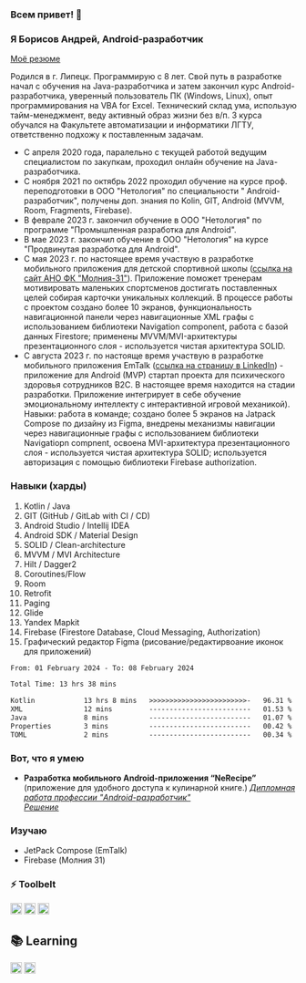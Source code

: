 ### Всем привет! 👋

### Я Борисов Андрей, Android-разработчик

[Моё резюме](https://disk.yandex.ru/i/Sh7-Uv5j9j3rxw)

Родился в г. Липецк. Программирую с 8 лет. Свой путь в разработке начал с обучения на Java-разработчика и затем закончил курс Android-разработчика, уверенный пользователь ПК (Windows, Linux), опыт программирования на VBA for Excel. Технический склад ума, использую тайм-менеджмент, веду активный образ жизни без в/п. 3 курса обучался на Факультете автоматизации и информатики ЛГТУ, ответственно подхожу к поставленным задачам.
* С апреля 2020 года, паралельно с текущей работой ведущим специалистом по закупкам, проходил онлайн обучение на
  Java-разработчика.
* С ноября 2021 по октябрь 2022 проходил обучение на курсе проф. переподготовки в ООО "Нетология" по специальности "
  Android-разработчик", получены доп. знания по Kolin, GIT, Android (MVVM, Room, Fragments, Firebase).
* В феврале 2023 г. закончил обучение в ООО "Нетология" по программе "Промышленная разработка для Android".
* В мае 2023 г. закончил обучение в ООО "Нетология" на курсе "Продвинутая разработка для Android".
* С мая 2023 г. по настоящее время участвую в разработке мобильного приложения для детской спортивной школы ([ссылка на сайт АНО ФК "Молния-31"](https://molnia.nko31.ru)). Приложение поможет тренерам мотивировать маленьких спортсменов достигать поставленных целей собирая карточки уникальных коллекций. В процессе работы с проектом создано более 10 экранов, функциональность навигационной панели через навигационные XML графы с использованием библиотеки Navigation component, работа с базой данных Firestore; применены MVVM/MVI-архитектуры презентационного слоя - используется чистая архитектура SOLID.
* C августа 2023 г. по настояще время участвую в разработке мобильного приложения
  EmTalk ([ссылка на страницу в LinkedIn](https://www.linkedin.com/company/emtalkink)) - приложение для Android (MVP)
  стартап проекта для психического здоровья сотрудников B2C. В настоящее время находится на стадии разработки.
  Приложение интегрирует в себе обучение эмоциональному интеллекту с интерактивной игровой механикой). Навыки: работа в команде;
  создано более 5 экранов на Jatpack Compose по дизайну из Figma, внедрены механизмы навигации через навигационные графы с использованием библиотеки Navigatiopn compnent, освоена MVI-архитектура презентационного слоя - используется чистая архитектура SOLID; используется авторизация с помощью библиотеки Firebase authorization.

### Навыки (харды)

1. Kotlin / Java
2. GIT (GitHub / GitLab with CI / CD)
3. Android Studio / Intellij IDEA
4. Android SDK / Material Design
5. SOLID / Clean-architecture
6. MVVM / MVI Architecture
7. Hilt / Dagger2
8. Coroutines/Flow
9. Room
10. Retrofit
11. Paging
12. Glide
13. Yandex Mapkit
14. Firebase (Firestore Database, Cloud Messaging, Authorization)
15. Графический редактор Figma (рисование/редактирвоание иконок для приложений)

<!--START_SECTION:waka-->

```txt
From: 01 February 2024 - To: 08 February 2024

Total Time: 13 hrs 38 mins

Kotlin            13 hrs 8 mins   >>>>>>>>>>>>>>>>>>>>>>>>-   96.31 %
XML               12 mins         -------------------------   01.53 %
Java              8 mins          -------------------------   01.07 %
Properties        3 mins          -------------------------   00.42 %
TOML              2 mins          -------------------------   00.34 %
```

<!--END_SECTION:waka-->

### Вот, что я умею

* **Разработка мобильного Android-приложения “NeRecipe”** (приложение для удобного доступа к кулинарной книге.)
  *[Дипломная работа профессии "Android-разработчик"](https://disk.yandex.ru/i/8jtYROYKXGp4-A)*  
  *[Решение](https://github.com/clinri/NeRecipe)*

### Изучаю

* JetPack Compose (EmTalk)
* Firebase (Молния 31)

### ⚡ Toolbelt

<p float="left">
  <img height="20" alt="Kotlin" src="https://img.shields.io/badge/kotlin%20-%237F52FF.svg?&style=for-the-badge&logo=kotlin&logoColor=white"/>
  <img height="20" alt="Git" src="https://img.shields.io/badge/git%20-%23F05033.svg?&style=for-the-badge&logo=git&logoColor=white"/>
  <img height="20" alt="GitHub" src="https://img.shields.io/badge/github%20-%23121011.svg?&style=for-the-badge&logo=github&logoColor=white"/>
</p>

## 📚 Learning

<p float="left">
  <img height="20" alt="JetPackCompose" src="https://img.shields.io/badge/JetPackCompose%20-%234285F4.svg?&style=for-the-badge&logo=jetpackcompose&logoColor=white"/>
  <img height="20" alt="Firebase" src="https://img.shields.io/badge/firebase%20-%23039BE5.svg?&style=for-the-badge&logo=firebase"/>
</p>

<!--
**clinri/clinri** is a ✨ _special_ ✨ repository because its `README.md` (this file) appears on your GitHub profile.

Here are some ideas to get you started:

- 🔭 I’m currently working on ...
- 🌱 I’m currently learning ...
- 👯 I’m looking to collaborate on ...
- 🤔 I’m looking for help with ...
- 💬 Ask me about ...
- 📫 How to reach me: ...
- 😄 Pronouns: ...
- ⚡ Fun fact: ...
-->
